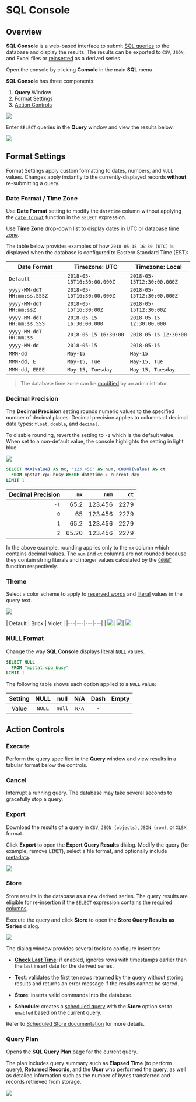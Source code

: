 # SQL Console

## Overview

**SQL Console** is a web-based interface to submit [SQL queries](../sql/README.md) to the database and display the results. The results can be exported to `CSV`, `JSON`, and Excel files or [reinserted](#store) as a derived series.

Open the console by clicking **Console** in the main **SQL** menu.

**SQL Console** has three components:

1. **Query** Window
2. [Format Settings](#format-settings)
3. [Action Controls](#action-controls)

![](images/sql_console.png)

Enter `SELECT` queries in the **Query** window and view the results below.

![](images/query-result1.png)

## Format Settings

Format Settings apply custom formatting to dates, numbers, and `NULL` values. Changes apply instantly to the currently-displayed records **without** re-submitting a query.

### Date Format / Time Zone

Use **Date Format** setting to modify the `datetime` column without applying the [`date_format`](examples/datetime-format.md) function in the `SELECT` expression.

Use **Time Zone** drop-down list to display dates in UTC or database [time zone](../administration/timezone.md).

The table below provides examples of how `2018-05-15 16:30 (UTC)` is displayed when the database is configured to Eastern Standard Time (EST):

**Date Format** | **Timezone: UTC** | **Timezone: Local**
---|---|---
`Default` | `2018-05-15T16:30:00.000Z` | `2018-05-15T12:30:00.000Z`
`yyyy-MM-ddT HH:mm:ss.SSSZ` | `2018-05-15T16:30:00.000Z` | `2018-05-15T12:30:00.000Z`
`yyyy-MM-ddT HH:mm:ssZ` | `2018-05-15T16:30:00Z` | `2018-05-15T12:30:00Z`
`yyyy-MM-ddT HH:mm:ss.SSS` | `2018-05-15 16:30:00.000` | `2018-05-15 12:30:00.000`
`yyyy-MM-ddT HH:mm:ss` | `2018-05-15 16:30:00` | `2018-05-15 12:30:00`
`yyyy-MM-dd` | `2018-05-15` | `2018-05-15`
`MMM-dd` | `May-15` | `May-15`
`MMM-dd, E` | `May-15, Tue` | `May-15, Tue`
`MMM-dd, EEEE` | `May-15, Tuesday` | `May-15, Tuesday`

> The database time zone can be [modified](../administration/timezone.md) by an administrator.

### Decimal Precision

The **Decimal Precision** setting rounds numeric values to the specified number of decimal places. Decimal precision applies to columns of decimal data types: `float`, `double`, and `decimal`.

To disable rounding, revert the setting to `-1` which is the default value. When set to a non-default value, the console highlights the setting in light blue.

![](images/decimal-precision.png)

```sql
SELECT MAX(value) AS mx, '123.456' AS num, COUNT(value) AS ct
  FROM mpstat.cpu_busy WHERE datetime > current_day
LIMIT 1
```

Decimal Precision | `mx` | `num` | `ct`
---:|---:|---:|---:
`-1` | 65.2 | 123.456 | 2279
`0` | 65 | 123.456 | 2279
`1` | 65.2 | 123.456 | 2279
`2` | 65.20 | 123.456 | 2279

In the above example, rounding applies only to the `mx` column which contains decimal values. The `num` and `ct` columns are not rounded because they contain string literals and integer values calculated by the [`COUNT`](README.md#aggregation-functions) function respectively.

### Theme

Select a color scheme to apply to [reserved words](README.md#reserved-words) and [literal](README.md#literals) values in the query text.

![](images/theme.png)

| Default | Brick | Violet |
|---|---|---|---|
| ![](images/default.png)| ![](images/brick.png)| ![](images/violet.png)|

### NULL Format

Change the way **SQL Console** displays literal [`NULL`](README.md#null) values.

```sql
SELECT NULL
  FROM "mpstat.cpu_busy"
LIMIT 1
```

The following table shows each option applied to a `NULL` value:

Setting | NULL | null | N/A | Dash | Empty |
:------:|:----:|:----:|:---:|:----:|:-----:|
Value   |`NULL`|`null`|`N/A`|  `-` |       |

## Action Controls

### Execute

Perform the query specified in the **Query** window and view results in a tabular format below the controls.

### Cancel

Interrupt a running query. The database may take several seconds to gracefully stop a query.

### Export

Download the results of a query in `CSV`, `JSON (objects)`, `JSON (row)`, or `XLSX` format.

Click **Export** to open the **Export Query Results** dialog. Modify the query (for example, remove `LIMIT`), select a file format, and optionally include [metadata](scheduled-sql-metadata.md#sql-report-metadata).

![](images/export1.png)

### Store

Store results in the database as a new derived series. The query results are eligible for re-insertion if the `SELECT` expression contains the [required columns](scheduled-sql-store.md#required-columns).

Execute the query and click **Store** to open the **Store Query Results as Series** dialog.

![](images/query_store.png)

The dialog window provides several tools to configure insertion:

* [**Check Last Time**](scheduled-sql-store.md#duplicates): if enabled, ignores rows with timestamps earlier than the last insert date for the derived series.

* [**Test**](scheduled-sql-store.md#validation): validates the first ten rows returned by the query without storing results and returns an error message if the results cannot be stored.

* **Store**: inserts valid commands into the database.

* **Schedule**: creates a [scheduled query](scheduled-sql.md) with the **Store** option set to `enabled` based on the current query.

Refer to [Scheduled Store documentation](scheduled-sql-store.md) for more details.

### Query Plan

Opens the **SQL Query Plan** page for the current query.

The plan includes query summary such as **Elapsed Time** (to perform query), **Returned Records**, and the **User** who performed the query, as well as detailed information such as the number of bytes transferred and records retrieved from storage.

![](images/query-plan.png)
